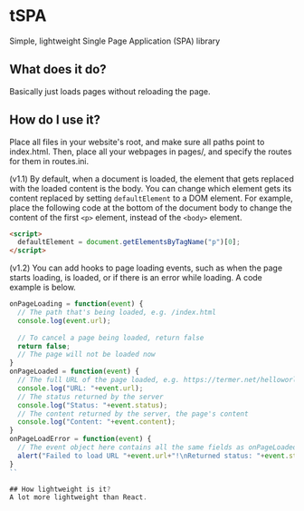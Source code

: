 # tSPA
Simple, lightweight Single Page Application (SPA) library

## What does it do?
Basically just loads pages without reloading the page.

## How do I use it?
Place all files in your website's root, and make sure all paths point to index.html.
Then, place all your webpages in pages/, and specify the routes for them in routes.ini.

(v1.1)
By default, when a document is loaded, the element that gets replaced with the loaded content is the body. You can change which element gets its content replaced by setting `defaultElement` to a DOM element. For example, place the following code at the bottom of the document body to change the content of the first `<p>` element, instead of the `<body>` element.
```html
<script>
  defaultElement = document.getElementsByTagName("p")[0];
</script>
```

(v1.2)
You can add hooks to page loading events, such as when the page starts loading, is loaded, or if there is an error while loading.
A code example is below.
```js
onPageLoading = function(event) {
  // The path that's being loaded, e.g. /index.html
  console.log(event.url);
  
  // To cancel a page being loaded, return false
  return false;
  // The page will not be loaded now
}
onPageLoaded = function(event) {
  // The full URL of the page loaded, e.g. https://termer.net/helloworld
  console.log("URL: "+event.url);
  // The status returned by the server
  console.log("Status: "+event.status);
  // The content returned by the server, the page's content
  console.log("Content: "+event.content);
}
onPageLoadError = function(event) {
  // The event object here contains all the same fields as onPageLoaded
  alert("Failed to load URL "+event.url+"!\nReturned status: "+event.status");
}
``

## How lightweight is it?
A lot more lightweight than React.
